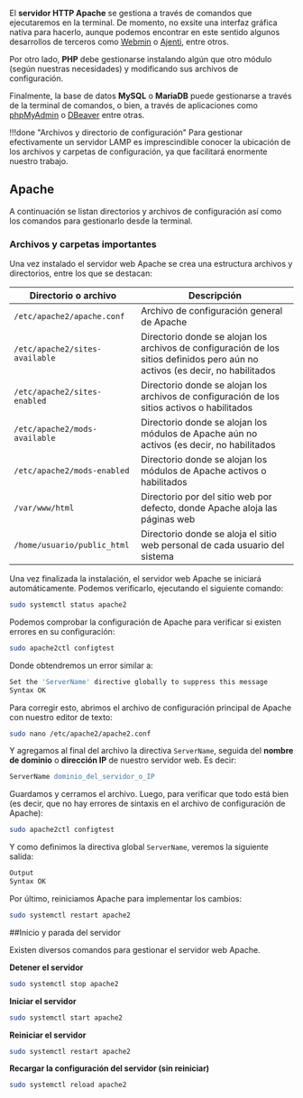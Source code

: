 El **servidor HTTP Apache** se gestiona a través de comandos que ejecutaremos en la terminal. De momento, no exsite una interfaz gráfica nativa para hacerlo, aunque podemos encontrar en este sentido algunos desarrollos de terceros como [Webmin](http://www.webmin.com/) o [Ajenti](http://ajenti.org/), entre otros. 

Por otro lado, **PHP** debe gestionarse instalando algún que otro módulo (según nuestras necesidades) y modificando sus archivos de configuración.

Finalmente, la base de datos **MySQL** o **MariaDB** puede gestionarse a través de la terminal de comandos, o bien, a través de aplicaciones como [phpMyAdmin](https://www.phpmyadmin.net/) o [DBeaver](http://dbeaver.jkiss.org/) entre otras.

!!!done "Archivos y directorio de configuración"
	Para gestionar efectivamente un servidor LAMP es imprescindible conocer la ubicación de los archivos y carpetas de configuración, ya que facilitará enormente nuestro trabajo. 

## Apache
A continuación se listan directorios y archivos de configuración así como los comandos para gestionarlo desde la terminal. 

### Archivos y carpetas importantes

Una vez instalado el servidor web Apache se crea una estructura archivos y directorios, entre los que se destacan: 

| Directorio o archivo     | Descripción          |
| ---------------------- | --------------------------------------- |
| `/etc/apache2/apache.conf`     | Archivo de configuración general de Apache|
| `/etc/apache2/sites-available` | Directorio donde se alojan los archivos de configuración de los sitios  definidos pero aún no activos (es decir, no habilitados|
| `/etc/apache2/sites-enabled`     | Directorio donde se alojan los archivos de configuración de los sitios  activos o habilitados|
| `/etc/apache2/mods-available` | Directorio donde se alojan los módulos de Apache aún no activos (es decir, no habilitados|
| `/etc/apache2/mods-enabled`     | Directorio donde se alojan los módulos de Apache activos o habilitados|
| `/var/www/html`| Directorio por del sitio web por defecto, donde Apache aloja las páginas web|
| `/home/usuario/public_html`| Directorio donde se aloja el sitio web personal de cada usuario del sistema|


Una vez finalizada la instalación, el servidor web Apache se iniciará automáticamente. Podemos verificarlo, ejecutando el siguiente comando: 

```bash
sudo systemctl status apache2
```

Podemos comprobar la configuración de Apache para verificar si existen errores en su configuración:

```bash
sudo apache2ctl configtest
```

Donde obtendremos un error similar a:
```bash
Set the 'ServerName' directive globally to suppress this message 
Syntax OK
```
Para corregir esto, abrimos el archivo de configuración principal de Apache con nuestro editor de texto:

```bash
sudo nano /etc/apache2/apache2.conf
```
Y agregamos al final del archivo la directiva `ServerName`, seguida del **nombre de dominio** o **dirección IP** de nuestro servidor web. Es decir: 

```apache
ServerName dominio_del_servidor_o_IP 
```
Guardamos y cerramos el archivo. Luego, para verificar que todo está bien (es decir, que no hay errores de sintaxis en el archivo de configuración de Apache):

```bash
sudo apache2ctl configtest
```
Y como definimos la directiva global `ServerName`, veremos la siguiente salida: 

```apache
Output
Syntax OK
```

Por último, reiniciamos Apache para implementar los cambios:
```bash
sudo systemctl restart apache2
```


##Inicio y parada del servidor

Existen diversos comandos para gestionar el servidor web Apache. 

**Detener el servidor**
```bash
sudo systemctl stop apache2
```

**Iniciar el servidor**
```bash
sudo systemctl start apache2
```

**Reiniciar el servidor**
```bash
sudo systemctl restart apache2
```

**Recargar la configuración del servidor (sin reiniciar)**
```bash
sudo systemctl reload apache2
```
